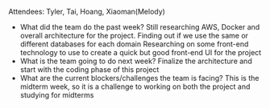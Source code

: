 Attendees: Tyler, Tai, Hoang, Xiaoman(Melody)

* What did the team do the past week?
Still researching AWS, Docker and overall architecture for the project.
Finding out if we use the same or different databases for each domain
Researching on some front-end technology to use to create a quick but good front-end UI for the project 
* What is the team going to do next week?
Finalize the architecture and start with the coding phase of this project
* What are the current blockers/challenges the team is facing?
This is the midterm week, so it is a challenge to working on both the project and studying for midterms
